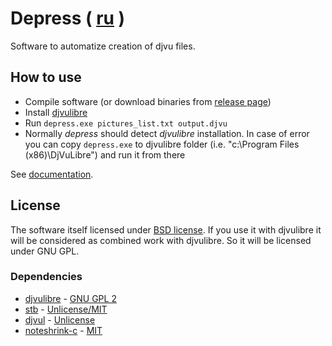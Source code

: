 # Depress ( [ru](README.ru.md) )

Software to automatize creation of djvu files.

## How to use

* Compile software (or download binaries from [release page](https://github.com/plzombie/depress/releases))
* Install [djvulibre](https://sourceforge.net/projects/djvu/files/)
* Run `depress.exe pictures_list.txt output.djvu`
* Normally *depress* should detect *djvulibre* installation. In case of error you can copy `depress.exe` to djvulibre folder (i.e. "c:\Program Files (x86)\DjVuLibre\") and run it from there

See [documentation](doc/DEPRESS.md).

## License

The software itself licensed under [BSD license](https://github.com/plzombie/depress/blob/master/LICENSE). If you use it with djvulibre it will be considered as combined work with djvulibre. So it will be licensed under GNU GPL.

### Dependencies

* [djvulibre](https://djvu.sourceforge.net/) - [GNU GPL 2](https://opensource.org/licenses/GPL-2.0)
* [stb](https://github.com/nothings/stb) - [Unlicense/MIT](https://github.com/nothings/stb/blob/master/LICENSE)
* [djvul](https://github.com/ImageProcessing-ElectronicPublications/stb-image-djvul) - [Unlicense](https://github.com/ImageProcessing-ElectronicPublications/stb-image-djvul/blob/main/LICENSE)
* [noteshrink-c](https://github.com/ImageProcessing-ElectronicPublications/noteshrink-c) - [MIT](https://github.com/ImageProcessing-ElectronicPublications/noteshrink-c/blob/master/LICENSE.txt)
